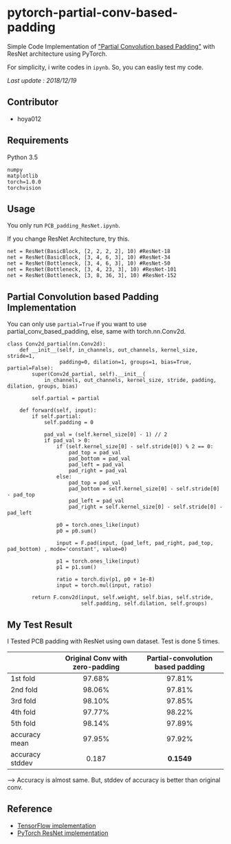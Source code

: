 # pytorch-partial-conv-based-padding
Simple Code Implementation of ["Partial Convolution based Padding"](https://arxiv.org/abs/1811.11718) with ResNet architecture using PyTorch. 

For simplicity, i write codes in `ipynb`. So, you can easliy test my code.

*Last update : 2018/12/19*

## Contributor
* hoya012

## Requirements
Python 3.5
```
numpy
matplotlib
torch=1.0.0
torchvision
```

## Usage
You only run `PCB_padding_ResNet.ipynb`.

If you change ResNet Architecture, try this.

``` 
net = ResNet(BasicBlock, [2, 2, 2, 2], 10) #ResNet-18
net = ResNet(BasicBlock, [3, 4, 6, 3], 10) #ResNet-34
net = ResNet(Bottleneck, [3, 4, 6, 3], 10) #ResNet-50
net = ResNet(Bottleneck, [3, 4, 23, 3], 10) #ResNet-101
net = ResNet(Bottleneck, [3, 8, 36, 3], 10) #ResNet-152
```

## Partial Convolution based Padding Implementation
You can only use `partial=True` if you want to use partial_conv_based_padding, else, same with torch.nn.Conv2d.

```
class Conv2d_partial(nn.Conv2d):
    def __init__(self, in_channels, out_channels, kernel_size, stride=1,
                 padding=0, dilation=1, groups=1, bias=True, partial=False):
        super(Conv2d_partial, self).__init__(
            in_channels, out_channels, kernel_size, stride, padding, dilation, groups, bias)
     
        self.partial = partial
        
    def forward(self, input):
        if self.partial:
            self.padding = 0

            pad_val = (self.kernel_size[0] - 1) // 2
            if pad_val > 0:
                if (self.kernel_size[0] - self.stride[0]) % 2 == 0:
                    pad_top = pad_val
                    pad_bottom = pad_val
                    pad_left = pad_val
                    pad_right = pad_val
                else:
                    pad_top = pad_val
                    pad_bottom = self.kernel_size[0] - self.stride[0] - pad_top
                    pad_left = pad_val
                    pad_right = self.kernel_size[0] - self.stride[0] - pad_left
                
                p0 = torch.ones_like(input) 
                p0 = p0.sum()
                                
                input = F.pad(input, (pad_left, pad_right, pad_top, pad_bottom) , mode='constant', value=0)
                
                p1 = torch.ones_like(input) 
                p1 = p1.sum()

                ratio = torch.div(p1, p0 + 1e-8) 
                input = torch.mul(input, ratio)  
            
        return F.conv2d(input, self.weight, self.bias, self.stride,
                        self.padding, self.dilation, self.groups)
```

## My Test Result
I Tested PCB padding with ResNet using own dataset. 
Test is done 5 times.

|  | Original Conv with zero-padding | Partial-convolution based padding  |
| - | :-: | :-: | 
| 1st fold | 97.68% | 97.81% | 
| 2nd fold | 98.06% | 97.81% | 
| 3rd fold | 98.10% | 97.85% | 
| 4th fold | 97.77% | 98.22% | 
| 5th fold | 98.14% | 97.89% | 
| accuracy mean | 97.95% | 97.92% |
| accuracy stddev | 0.187 | **0.1549** |

--> Accuracy is almost same. But, stddev of accuracy is better than original conv.

## Reference
- [TensorFlow implementation](https://github.com/taki0112/partial_conv-Tensorflow)
- [PyTorch ResNet implementation](https://github.com/jack-willturner/batchnorm-pruning/blob/master/models/resnet.py)

